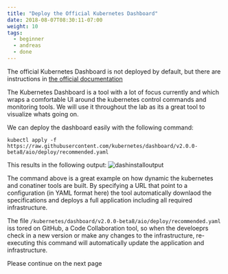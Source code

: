 ```yaml
---
title: "Deploy the Official Kubernetes Dashboard"
date: 2018-08-07T08:30:11-07:00
weight: 10
tags:
  - beginner
  - andreas
  - done
---
```


The official Kubernetes Dashboard is not deployed by default, but there are
instructions in [the official documentation](https://kubernetes.io/docs/tasks/access-application-cluster/web-ui-dashboard/)

The Kubernetes Dashboard is a tool with a lot of focus currently and which wraps a comfortable UI around the kubernetes control commands and monitoring tools. We will use it throughout the lab as its a great tool to visualize whats going on.

We can deploy the dashboard easily with the following command:
```
kubectl apply -f https://raw.githubusercontent.com/kubernetes/dashboard/v2.0.0-beta8/aio/deploy/recommended.yaml
```

This results in the following output:
![dashinstalloutput](/images/mfe/dashinstalloutput.jpg?classes=border,shadow)

The command above is a great example on how dynamic the kubernetes and conatiner tools are built. By specifying a URL that point to a configuration (in YAML format here) the tool automatically downlaod the specifications and deploys a full application including all required infrastructure. 

The file `/kubernetes/dashboard/v2.0.0-beta8/aio/deploy/recommended.yaml` iss tored on GitHub, a Code Collaboration tool, so when the develoeprs check in a new version or make any changes to the infrastructure, re-executing this command will automatically update the application and infrastructure.


Please continue on the next page
